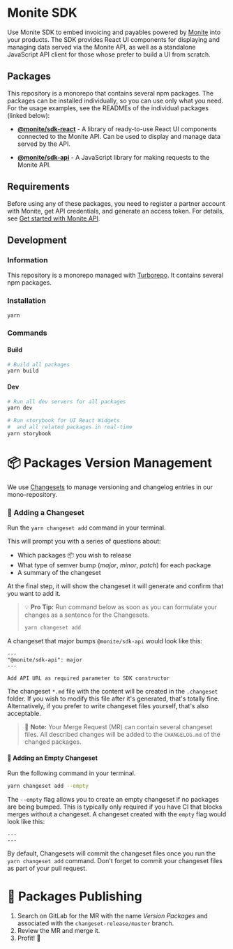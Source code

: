 # Monite SDK
Use Monite SDK to embed invoicing and payables powered by [Monite](https://monite.com/) into your products.
The SDK provides React UI components for displaying and managing data served via the Monite API, as well as a standalone JavaScript API client for those whose prefer to build a UI from scratch.

## Packages
This repository is a monorepo that contains several npm packages. The packages can be installed individually, so you can use only what you need. For the usage examples, see the READMEs of the individual packages (linked below):

* [**@monite/sdk-react**](./packages/sdk-react/README.md) - A library of ready-to-use React UI components connected to the Monite API. Can be used to display and manage data served by the API.

* [**@monite/sdk-api**](./packages/sdk-api/README.md) - A JavaScript library for making requests to the Monite API.

## Requirements
Before using any of these packages, you need to register a partner account with Monite, get API credentials, and generate an access token. For details, see [Get started with Monite API](https://docs.monite.com/docs/get-your-credentials).

## Development
### Information
This repository is a monorepo managed with [Turborepo](https://turbo.build/repo). It contains several npm packages.

### Installation
```bash
yarn
```

### Commands
#### Build
```bash
# Build all packages
yarn build
```

#### Dev
```bash
# Run all dev servers for all packages
yarn dev

# Run storybook for UI React Widgets
#  and all related packages in real-time
yarn storybook
```

# 📦 Packages Version Management

We use [Changesets](https://github.com/changesets/changesets) to manage versioning and changelog entries in our mono-repository.

### 📝 Adding a Changeset

Run the `yarn changeset add` command in your terminal.

This will prompt you with a series of questions about:
- Which packages 📦 you wish to release
- What type of semver bump (_major_, _minor_, _patch_) for each package
- A summary of the changeset

At the final step, it will show the changeset it will generate and confirm that you want to add it.

> 💡 **Pro Tip:** Run command below as soon as you can formulate your changes as a sentence for the Changesets.
>   ```bash
>   yarn changeset add
>   ```


A changeset that major bumps `@monite/sdk-api` would look like this:

```
---
"@monite/sdk-api": major
---

Add API URL as required parameter to SDK constructor
```

The changeset `*.md` file with the content will be created in the `.changeset` folder. If you wish to modify this file after it's generated, that's totally fine. Alternatively, if you prefer to write changeset files yourself, that's also acceptable.

> 📌 **Note:** Your Merge Request (MR) can contain several changeset files. All described changes will be added to the `CHANGELOG.md` of the changed packages.

#### 📄 Adding an Empty Changeset

Run the following command in your terminal.
   ```bash
   yarn changeset add --empty
   ```

The `--empty` flag allows you to create an empty changeset if no packages are being bumped. This is typically only required if you have CI that blocks merges without a changeset. A changeset created with the `empty` flag would look like this:

```
---
---
```

By default, Changesets will commit the changeset files once you run the `yarn changeset add` command. Don't forget to commit your changeset files as part of your pull request.

# 🚀 Packages Publishing
1. Search on GitLab for the MR with the name _Version Packages_ and associated with the `changeset-release/master` branch.
2. Review the MR and merge it.
3. Profit! 🎉
